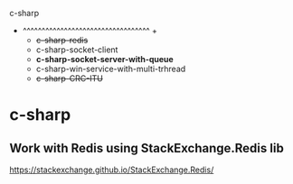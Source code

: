 c-sharp
+ ^^^^^^^^^^^^^^^^^^^^^^^^^^^^^^^^^^ +
	- ~~c-sharp-redis~~
	- c-sharp-socket-client 
	- **c-sharp-socket-server-with-queue**
	- c-sharp-win-service-with-multi-trhread
	- ~~c-sharp-CRC-ITU~~





# c-sharp

## Work with Redis using StackExchange.Redis lib
https://stackexchange.github.io/StackExchange.Redis/

